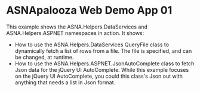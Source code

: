 # ASNApalooza Web Demo App 01

This example shows the ASNA.Helpers.DataServices and ASNA.Helpers.ASPNET namespaces in action. It shows:

*   How to use the ASNA.Helpers.DataServices QueryFile class to dynamically fetch a list of rows from a file. The file is specified, and can be changed, at runtime. 
*   How to use the ASNA.Helpers.ASPNET.JsonAutoComplete class to fetch Json data for the jQuery UI AutoComplete. While this example focuses on the jQuery UI AutoComplete, you could this class's Json out with anything that needs a list in Json format.    